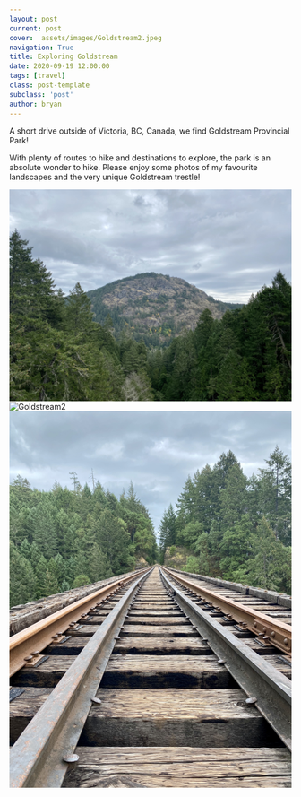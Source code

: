 ```yaml
---
layout: post
current: post
cover:  assets/images/Goldstream2.jpeg
navigation: True
title: Exploring Goldstream
date: 2020-09-19 12:00:00
tags: [travel]
class: post-template
subclass: 'post'
author: bryan
---
```


A short drive outside of Victoria, BC, Canada, we find Goldstream Provincial Park!  

With plenty of routes to hike and destinations to explore, the park is an absolute wonder to hike. Please enjoy some photos of my favourite landscapes and the very unique Goldstream trestle! 

<img max-width="100vw" align="center" src="https://github.com/bryanyu1/blog/blob/gh-pages/assets/images/Goldstream1.jpeg?raw=true" alt="Goldstream1">

<img max-width="100vw" align="center" src="https://github.com/bryanyu1/blog/blob/gh-pages/assets/images/Goldstream2.jpeg?raw=true" alt="Goldstream2">

<img max-width="100vw" align="center" src="https://github.com/bryanyu1/blog/blob/gh-pages/assets/images/Goldstream3.jpeg?raw=true" alt="Goldstream3">
